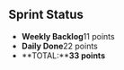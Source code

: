 ## Sprint Status
-   **Weekly Backlog**11 points
-   **Daily Done**22 points
-   **TOTAL:****33 points**


 